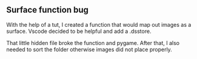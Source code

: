 ## Surface function bug
With the help of a tut, I created a function that would map out images as a surface. Vscode decided to be helpful and add a .dsstore.

That little hidden file broke the function and pygame. After that, I also needed to sort the folder otherwise images did not place properly.